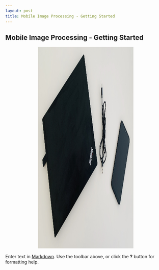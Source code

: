 ```yaml
---
layout: post
title: Mobile Image Processing - Getting Started
---
```


## Mobile Image Processing - Getting Started

<p align="center">
  <img  width="300" height="630" alt='Computer Vision Development Environment' src='/images/mip-getting-started/laptopandmobilephone.jpeg'/>
</p>

Enter text in [Markdown](http://daringfireball.net/projects/markdown/). Use the toolbar above, or click the **?** button for formatting help.
